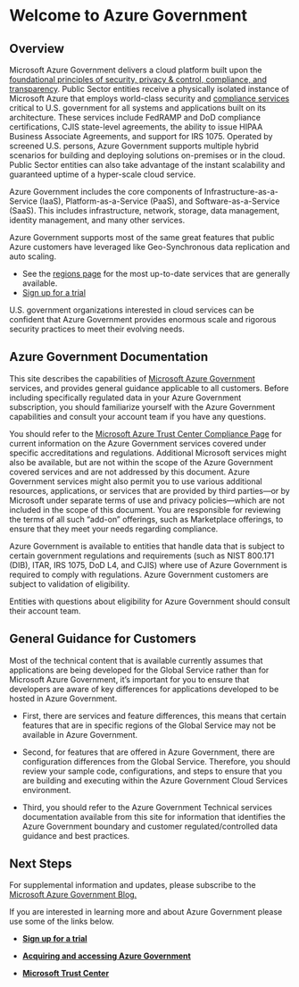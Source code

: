 <properties 
   pageTitle="Azure Government Overview | Microsoft Azure" 
   description="This article provides an overview of the Azure Government Cloud capabilities and the trustworthy design and security used to support compliance applicable to federal, state, and local government organizations and their partners. " 
   services="Azure-Government"
   cloud="gov" 
   documentationCenter="" 
   authors="ryansoc" 
   manager="zakramer"    editor=""/>

<tags
   ms.service="multiple"
   ms.devlang="na"
   ms.topic="article"
   ms.tgt_pltfrm="na"
   ms.workload="azure-government" 
   ms.date="10/18/2016"
   ms.author="ryansoc"/>

# Welcome to Azure Government

## Overview

Microsoft Azure Government delivers a cloud platform built upon the [foundational principles of security, privacy & control, compliance, and transparency](http://azure.com/gov). Public Sector entities receive a physically isolated instance of Microsoft Azure that employs world-class security and [compliance services](https://azure.microsoft.com/support/trust-center/compliance/) critical to U.S. government for all systems and applications built on its architecture. These services include FedRAMP and DoD compliance certifications, CJIS state-level agreements, the ability to issue HIPAA Business Associate Agreements, and support for IRS 1075. Operated by screened U.S. persons, Azure Government supports multiple hybrid scenarios for building and deploying solutions on-premises or in the cloud. Public Sector entities can also take advantage of the instant scalability and guaranteed uptime of a hyper-scale cloud service.

Azure Government includes the core components of Infrastructure-as-a-Service (IaaS), Platform-as-a-Service (PaaS), and Software-as-a-Service (SaaS).  This includes infrastructure, network, storage, data management, identity management, and many other services.

Azure Government supports most of the same great features that public Azure customers have leveraged like Geo-Synchronous data replication and auto scaling. 

- See the [regions page](https://azure.microsoft.com/regions/#services) for the most up-to-date services that are generally available.
- [Sign up for a trial](https://azuregov.microsoft.com/trial/azuregovtrial)

U.S. government organizations interested in cloud services can be confident that Azure Government provides enormous scale and rigorous security practices to meet their evolving needs.

## Azure Government Documentation

This site describes the capabilities of [Microsoft Azure Government](https://azure.microsoft.com/features/gov/) services, and provides general guidance applicable to all customers. Before including specifically regulated data in your Azure Government subscription, you should familiarize yourself with the Azure Government capabilities and consult your account team if you have any questions.

You should refer to the [Microsoft Azure Trust Center Compliance Page](http://www.microsoft.com/en-us/TrustCenter/Compliance/default.aspx) for current information on the Azure Government services covered under specific accreditations and regulations. Additional Microsoft services might also be available, but are not within the scope of the Azure Government covered services and are not addressed by this document. Azure Government services might also permit you to use various additional resources, applications, or services that are provided by third parties—or by Microsoft under separate terms of use and privacy policies—which are not included in the scope of this document. You are responsible for reviewing the terms of all such “add-on” offerings, such as Marketplace offerings, to ensure that they meet your needs regarding compliance.

Azure Government is available to entities that handle data that is subject to certain government regulations and requirements (such as NIST 800.171 (DIB), ITAR, IRS 1075, DoD L4, and CJIS) where use of Azure Government is required to comply with regulations. Azure Government customers are subject to validation of eligibility.

Entities with questions about eligibility for Azure Government should consult their account team.

## General Guidance for Customers

Most of the technical content that is available currently assumes that applications are being developed for the Global Service rather than for Microsoft Azure Government, it’s important for you to ensure that developers are aware of key differences for applications developed to be hosted in Azure Government.

- First, there are services and feature differences, this means that certain features that are in specific regions of the Global Service may not be available in Azure Government.

- Second, for features that are offered in Azure Government, there are configuration differences from the Global Service.  Therefore, you should review your sample code, configurations, and steps to ensure that you are building and executing within the Azure Government Cloud Services environment.

- Third, you should refer to the Azure Government Technical services documentation available from this site for information that identifies the Azure Government boundary and customer regulated/controlled data guidance and best practices.

## Next Steps

For supplemental information and updates, please subscribe to the
<a href="https://blogs.msdn.microsoft.com/azuregov/">Microsoft Azure Government Blog. </a>

If you are interested in learning more and about Azure Government please use some of the links below.

- **[Sign up for a trial](https://azuregov.microsoft.com/trial/azuregovtrial)**

- **[Acquiring and accessing Azure Government](http://azure.com/gov)**

- **[Microsoft Trust Center](https://azure.microsoft.com/support/trust-center/compliance/)**


